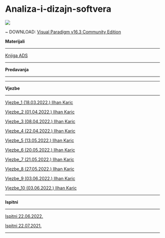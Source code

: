 # Analiza-i-dizajn-softvera

![](https://komarev.com/ghpvc/?username=Analiza-i-dizajn-softvera&label=Broj+posjeta:)


~ DOWNLOAD: [Visual Paradigm v16.3 Community Edition](https://www.visual-paradigm.com/download/community.jsp?platform=windows&arch=64bit)

**Materijali**

<hr>

[Knjiga ADS](https://github.com/Infinity-Vault/Analiza-i-dizajn-softvera/raw/main/Materijali/ADS_K_Knjiga.pdf)

<hr>

**Predavanja**

<hr>

<hr>

**Vjezbe**

<hr>

[Vjezbe_1 (18.03.2022.) Ilhan Karic](https://github.com/Infinity-Vault/Analiza-i-dizajn-softvera/raw/main/Vjezbe/Vjezbe_1/Vjezbe_1.vpp)

[Vjezbe_2 (01.04.2022.) Ilhan Karic](https://github.com/Infinity-Vault/Analiza-i-dizajn-softvera/raw/main/Vjezbe/Vjezbe_2/Vjezbe_2.vpp)

[Vjezbe_3 (08.04.2022.) Ilhan Karic](https://github.com/Infinity-Vault/Analiza-i-dizajn-softvera/raw/main/Vjezbe/Vjezbe_3/Vjezbe_3.vpp)

[Vjezbe_4 (22.04.2022.) Ilhan Karic](https://github.com/Infinity-Vault/Analiza-i-dizajn-softvera/raw/main/Vjezbe/Vjezbe_4/Vjezbe_4.vpp)

[Vjezbe_5 (13.05.2022.) Ilhan Karic](https://github.com/Infinity-Vault/Analiza-i-dizajn-softvera/raw/main/Vjezbe/Vjezbe_5/Vjezbe_5.vpp)

[Vjezbe_6 (20.05.2022.) Ilhan Karic](https://github.com/Infinity-Vault/Analiza-i-dizajn-softvera/raw/main/Vjezbe/Vjezbe_6/Vjezbe_6.vpp)

[Vjezbe_7 (21.05.2022.) Ilhan Karic](https://github.com/Infinity-Vault/Analiza-i-dizajn-softvera/raw/main/Vjezbe/Vjezbe_7/Vjezbe_7.vpp)

[Vjezbe_8 (27.05.2022.) Ilhan Karic](https://github.com/Infinity-Vault/Analiza-i-dizajn-softvera/raw/main/Vjezbe/Vjezbe_8/Vjezbe_8.vpp)

[Vjezbe_9 (03.06.2022.) Ilhan Karic](https://github.com/Infinity-Vault/Analiza-i-dizajn-softvera/raw/main/Vjezbe/Vjezbe_9/Vjezbe_9.vpp)

[Vjezbe_10 (03.06.2022.) Ilhan Karic](https://github.com/Infinity-Vault/Analiza-i-dizajn-softvera/raw/main/Vjezbe/Vjezbe_10/Vjezbe_10.vpp)

<hr>

**Ispitni**

<hr>

[Ispitni 22.06.2022.](https://github.com/Infinity-Vault/Analiza-i-dizajn-softvera/raw/main/Ispitni/Ispitni%2022.6.2022/21.6.2022.vpp)

[Ispitni 22.07.2021.](https://github.com/Infinity-Vault/Analiza-i-dizajn-softvera/raw/main/Ispitni/Ispitni%2022.07.2021/Ispitni%2022.07.2021..vpp)

<hr>
